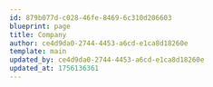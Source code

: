 ```yaml
---
id: 879b077d-c028-46fe-8469-6c310d206603
blueprint: page
title: Company
author: ce4d9da0-2744-4453-a6cd-e1ca8d18260e
template: main
updated_by: ce4d9da0-2744-4453-a6cd-e1ca8d18260e
updated_at: 1756136361
---
```

